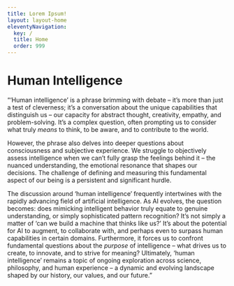 ```yaml
---
title: Lorem Ipsum!
layout: layout-home
eleventyNavigation:
  key: /
  title: Home
  order: 999
---
```


# Human Intelligence

“‘Human intelligence’ is a phrase brimming with debate – it’s more than just a test of cleverness; it’s a conversation about the unique capabilities that distinguish us – our capacity for abstract thought, creativity, empathy, and problem-solving.  It’s a complex question, often prompting us to consider what truly *means* to think, to be aware, and to contribute to the world. 

However, the phrase also delves into deeper questions about consciousness and subjective experience. We struggle to objectively assess intelligence when we can’t fully grasp the feelings behind it – the nuanced understanding, the emotional resonance that shapes our decisions.  The challenge of defining and measuring this fundamental aspect of our being is a persistent and significant hurdle.

The discussion around ‘human intelligence’ frequently intertwines with the rapidly advancing field of artificial intelligence. As AI evolves, the question becomes: does mimicking intelligent behavior truly equate to genuine understanding, or simply sophisticated pattern recognition?  It’s not simply a matter of ‘can we build a machine that thinks like us?’  It’s about the potential for AI to augment, to collaborate with, and perhaps even to surpass human capabilities in certain domains.  Furthermore, it forces us to confront fundamental questions about the *purpose* of intelligence – what drives us to create, to innovate, and to strive for meaning?  Ultimately, ‘human intelligence’ remains a topic of ongoing exploration across science, philosophy, and human experience – a dynamic and evolving landscape shaped by our history, our values, and our future.”

